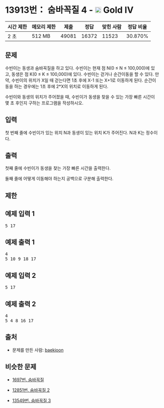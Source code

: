 # 13913번： 숨바꼭질 4 - <img src="https://static.solved.ac/tier_small/12.svg" style="height:20px" /> Gold IV



| 시간 제한 | 메모리 제한 | 제출 | 정답 | 맞힌 사람 | 정답 비율 |
| --- | --- | --- | --- | --- | --- |
| 2 초 | 512 MB | 49081 | 16372 | 11523 | 30.870% |
## 문제

수빈이는 동생과 숨바꼭질을 하고 있다. 수빈이는 현재 점 N(0 ≤ N ≤ 100,000)에 있고, 동생은 점 K(0 ≤ K ≤ 100,000)에 있다. 수빈이는 걷거나 순간이동을 할 수 있다. 만약, 수빈이의 위치가 X일 때 걷는다면 1초 후에 X-1 또는 X+1로 이동하게 된다. 순간이동을 하는 경우에는 1초 후에 2*X의 위치로 이동하게 된다.

수빈이와 동생의 위치가 주어졌을 때, 수빈이가 동생을 찾을 수 있는 가장 빠른 시간이 몇 초 후인지 구하는 프로그램을 작성하시오.

## 입력

첫 번째 줄에 수빈이가 있는 위치 N과 동생이 있는 위치 K가 주어진다. N과 K는 정수이다.

## 출력

첫째 줄에 수빈이가 동생을 찾는 가장 빠른 시간을 출력한다.

둘째 줄에 어떻게 이동해야 하는지 공백으로 구분해 출력한다.

## 제한

## 예제 입력 1

<pre>5 17
</pre>
## 예제 출력 1

<pre>4
5 10 9 18 17
</pre>
## 예제 입력 2

<pre>5 17
</pre>
## 예제 출력 2

<pre>4
5 4 8 16 17
</pre>
## 출처

- 문제를 만든 사람: [baekjoon](/user/baekjoon)

## 비슷한 문제

- [1697번. 숨바꼭질](/problem/1697)

- [12851번. 숨바꼭질 2](/problem/12851)

- [13549번. 숨바꼭질 3](/problem/13549)